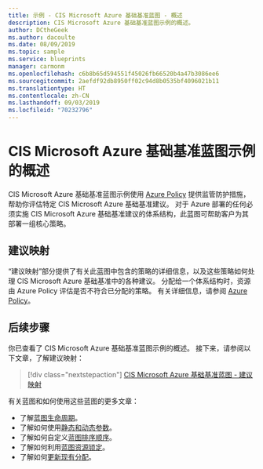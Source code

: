 ```yaml
---
title: 示例 - CIS Microsoft Azure 基础基准蓝图 - 概述
description: CIS Microsoft Azure 基础基准蓝图示例的概述。
author: DCtheGeek
ms.author: dacoulte
ms.date: 08/09/2019
ms.topic: sample
ms.service: blueprints
manager: carmonm
ms.openlocfilehash: c6b8b65d594551f45026fb66520b4a47b3086ee6
ms.sourcegitcommit: 2aefdf92db8950ff02c94d8b0535bf4096021b11
ms.translationtype: HT
ms.contentlocale: zh-CN
ms.lasthandoff: 09/03/2019
ms.locfileid: "70232796"
---
```

# <a name="overview-of-the-cis-microsoft-azure-foundations-benchmark-blueprint-sample"></a>CIS Microsoft Azure 基础基准蓝图示例的概述

CIS Microsoft Azure 基础基准蓝图示例使用 [Azure Policy](../../../policy/overview.md) 提供监管防护措施，帮助你评估特定 CIS Microsoft Azure 基础基准建议。 对于 Azure 部署的任何必须实施 CIS Microsoft Azure 基础基准建议的体系结构，此蓝图可帮助客户为其部署一组核心策略。

## <a name="recommendation-mapping"></a>建议映射

“建议映射”部分提供了有关此蓝图中包含的策略的详细信息，以及这些策略如何处理 CIS Microsoft Azure 基础基准中的各种建议。
分配给一个体系结构时，资源由 Azure Policy 评估是否不符合已分配的策略。 有关详细信息，请参阅 [Azure Policy](../../../policy/overview.md)。

## <a name="next-steps"></a>后续步骤

你已查看了 CIS Microsoft Azure 基础基准蓝图示例的概述。
接下来，请参阅以下文章，了解建议映射：

> [!div class="nextstepaction"]
> [CIS Microsoft Azure 基础基准蓝图 - 建议映射](./control-mapping.md)

有关蓝图和如何使用这些蓝图的更多文章：

- 了解[蓝图生命周期](../../concepts/lifecycle.md)。
- 了解如何使用[静态和动态参数](../../concepts/parameters.md)。
- 了解如何自定义[蓝图排序顺序](../../concepts/sequencing-order.md)。
- 了解如何利用[蓝图资源锁定](../../concepts/resource-locking.md)。
- 了解如何[更新现有分配](../../how-to/update-existing-assignments.md)。